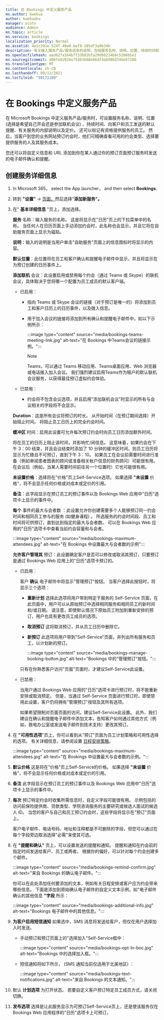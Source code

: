```yaml
---
title: 在 Bookings 中定义服务产品
ms.author: kwekua
author: kwekuako
manager: scotv
audience: Admin
ms.topic: article
ms.service: bookings
localization_priority: Normal
ms.assetid: 4a1c391e-524f-48e0-bef8-185df3a9634b
description: 有关输入服务产品/服务信息的说明，包括服务名称、说明、位置、持续时间和定价。 还可以标记有资格提供服务的员工。
ms.openlocfilehash: aad627a164b7f33b82bfa29db6224b8c5206b5e1
ms.sourcegitcommit: d08fe0282be75483608e96df4e6986d346e97180
ms.translationtype: MT
ms.contentlocale: zh-CN
ms.lasthandoff: 09/12/2021
ms.locfileid: "59171189"
---
```

# <a name="define-your-service-offerings-in-bookings"></a>在 Bookings 中定义服务产品

在 Microsoft Bookings 中定义服务产品/服务时，可设置服务名称、说明、位置 (选择是希望自己开会还是参加联机会议) 、持续时间、向客户和员工发送的默认提醒、有关服务的内部说明以及定价。 还可以标记有资格提供服务的员工。 然后，当客户到您的业务网站预订约会时，他们可精确查看可用的约会类型、选择要提供服务的人及其服务成本。

您还可以将自定义信息和 URL 添加到你在某人通过你的预订页面预订服务时发送的电子邮件确认和提醒。

## <a name="create-the-service-details"></a>创建服务详细信息

1. In Microsoft 365， select the App launcher， and then select **Bookings**.

2. 转到 **"设置"**  ->  [页面，](https://outlook.office.com/bookings/settings/services)然后选择"**添加新服务"。**

3. 在" **基本详细信息** "页上，添加选择。

   **服务** 名称：输入服务的名称。 这是将显示在"日历"页上的下拉菜单中的名称。 当任何人在日历页面上手动添加约会时，此名称也会显示，并且它将在自助服务页面上显示为磁贴。

   **说明**：输入的说明是当用户单击"自助服务"页面上的信息图标时将显示的内容。

   **默认位置**：此位置将在员工和客户确认和提醒电子邮件中显示，并且将显示在为预订创建的日历事件上。

   **添加联机** 会议：此设置启用或禁用每个约会（通过 Teams 或 Skype）的联机会议，具体取决于您将哪一个配置为员工成员的默认客户端。

   - 已启用：
     - 指向 Teams 或 Skype 会议的链接（对于预订是唯一的）将添加到员工和客户日历上的日历事件，以及拨入信息。
     - 用于加入会议的链接将添加到所有确认和提醒电子邮件中，如以下示例所示：

       :::image type="content" source="media/bookings-teams-meeting-link.jpg" alt-text="在 Bookings 中Teams会议的链接示例。":::

       > [!NOTE]
       > Teams，可以通过 Teams 移动应用、Teams桌面应用、Web 浏览器或电话拨入加入会议。 我们强烈建议启用Teams作为租户的默认联机会议服务，以获得最佳预订虚拟约会体验。

   - 已禁用：
     - 约会将不包含会议选项，并且启用"添加联机会议"时显示的所有与会议相关的字段将不会显示。

   **Duration**：这是所有会议将预订的时长。 从开始时间（在预订期间选择）开始阻止时间。 将阻止员工日历上的完全约会时间。

   **缓冲区** 时间：启用此设置可允许每次预订约会时向员工日历添加额外时间。

   将在员工的日历上阻止该时间，并影响忙/闲信息。 这意味着，如果约会在下午 3：00 结束，并且会议结束时添加了 10 分钟的缓冲区时间，则员工日历将显示为忙碌且不可预订，直到下午 3：10。 如果员工在会议前需要时间进行准备（例如审阅患者图表的顾问或准备相关帐户信息的财务顾问）可能很有用。 在会议后（例如，当某人需要时间前往另一个位置时）它也可能很有用。

   **未设置价格**：选择将在"价格"页上Self-Service选项。 如果选择 **"未设置** 价格"，将不会显示任何价格或对成本或定价的引用。

   **备注**：此字段显示在预订员工的预订事件以及 Bookings Web 应用中"日历"选项卡上显示的事件中。

   **每个** 事件的最大与会者数 ：此设置允许你创建需要多个人能够预订同一约会时间和相同员工参与的服务 (如健身课程) 。 所选服务的约会时间段、员工和时间将可供预订，直到达到指定的最大与会者数。 可以在 Bookings Web 应用的"日历"选项卡中查看当前约会容量和与会者。

   :::image type="content" source="media/bookings-maximum-attendees.jpg" alt-text="在 Bookings 中设置最大与会者数的示例":::

   **允许客户管理其** 预订：此设置确定客户是否可以修改或取消其预订，只要预订是通过 Bookings Web 应用上的"日历"选项卡预订的。

   - 已启用：

     客户 **确认** 电子邮件中将显示"管理预订"按钮。 当客户选择此按钮时，将显示三个选项：

     - **重新计划** 选择此选项将用户带到特定于服务的 Self-Service 页面，在此页面中，用户可以从原始预订中选择相同服务和相同员工的新时间和/或日期。 请注意，即使默认情况下原始员工附加到重新安排的预订，用户也具有更改员工成员的选项。
     - **取消预订** 这将取消预订，并从员工日历中删除它。
     - **新预订** 此选项将用户带到"Self-Service"页面，并列出所有服务和员工，以计划新的预订。

        :::image type="content" source="media/bookings-manage-booking-button.jpg" alt-text="Bookings 中的&quot;管理预订&quot;按钮。":::

      只有在你熟悉客户访问"页面"页面时，才建议Self-Service此设置。

   - 已禁用：

     当用户通过 Bookings Web 应用的"日历"选项卡进行预订时，将不能重新安排或取消预定。 但是，当通过 Self-Service 页面进行预订时，即使禁用此设置，客户仍将拥有"管理预订"按钮及其所有选项。

     如果希望限制对页面页面的访问，建议Self-Service此设置。 此外，我们建议在确认和提醒电子邮件中添加文本，告知客户如何通过其他方式（例如，致电办公室或发送电子邮件到技术支持）更改其预订。

4. 在 **"可用性选项**"页上，你可以看到从"预订"页面为员工计划策略和可用性选择的选项。 有关详细信息，请参阅设置 [日程安排策略](set-scheduling-policies.md)。

    :::image type="content" source="media/bookings-maximum-attendees.jpg" alt-text="在 Bookings 中设置最大与会者数的示例。":::

5. **默认价格**  这是将在"价格"页上Self-Service的价格。 如果选择 **"未设置** 价格"，将不会显示任何价格或对成本或定价的引用。

6. **备注** 此字段显示在预订员工的预订事件以及 Bookings Web 应用中"日历"选项卡上显示的事件中。

7. **每次** 预订特定约会时收集所需信息时，自定义字段可能很有用。 示例包括的访问前保险提供商、贷款类型、学院咨询服务的主要研究或候选人面试的候选人 ID。 当您的客户与自己和员工预订约会时，这些字段将显示在"预订"页面上。

   客户电子邮件、电话号码、地址和注释都是不可删除的字段，但您可以通过在每个字段旁边取消选择"必需"来使其可选。 

8. 在 **"提醒和确认"** 页上，可以设置发送的提醒和通知。 提醒和通知在约会前的指定时间发送给客户、员工或两者。 根据你的偏好，可以针对每个约会创建多个邮件。

   :::image type="content" source="media/bookings-remind-confirm.jpg" alt-text="来自 Bookings 的确认电子邮件。":::

   你可以在此处添加任何要添加的文本，例如有关日程安排或客户应为约会带来哪些信息。 下面是添加到原始确认电子邮件的自定义文本示例，如"电子邮件确认的其他信息 **"字段** 所示：

   :::image type="content" source="media/bookings-additional-info.jpg" alt-text="Bookings 电子邮件中的其他信息。":::

9. **为客户启用短信通知** 如果选中，SMS 消息将发送给客户，但仅在用户选择加入时发送。

   - 手动预订和预订页面上的"选择加入"Self-Service框中：

     :::image type="content" source="media/bookings-opt-In-boc.jpg" alt-text="Bookings 中的选择加入框。":::

   - 短信通知将如下所示， (SMS 通知当前仅适用于北美地区) ：

     :::image type="content" source="media/bookings-text-notifications.jpg" alt-text="来自 Bookings 的文本通知。":::

10. 默认 **计划选项** 为打开状态。 若要自定义客户预订特定员工成员方式，请关闭切换。

11. **发布选项** 选择是让此服务显示为可预订Self-Service页上，还是使该服务仅在 Bookings Web 应用程序的"日历"选项卡上可预订。
